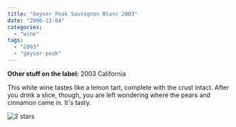 ```yaml
---
title: "Geyser Peak Sauvignon Blanc 2003"
date: "2006-11-04"
categories:
  - "wine"
tags:
  - "2003"
  - "geyser-peak"
---
```


**Other stuff on the label:** 2003 California

This white wine tastes like a lemon tart, complete with the crust intact. After you drink a slice, though, you are left wondering where the pears and cinnamon came in. It's tasty.

![2 stars](http://s3.amazonaws.com/thegourmez-wpmedia/2009/02/rating_chicken11.gif "rating_chicken11")
